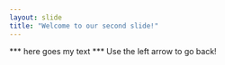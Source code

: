 ```yaml
---
layout: slide
title: "Welcome to our second slide!"
---
```

*** here goes my text ***
Use the left arrow to go back!
